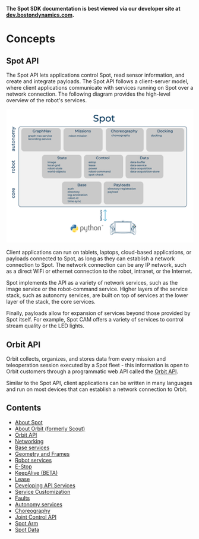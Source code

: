 <!--
Copyright (c) 2023 Boston Dynamics, Inc.  All rights reserved.

Downloading, reproducing, distributing or otherwise using the SDK Software
is subject to the terms and conditions of the Boston Dynamics Software
Development Kit License (20191101-BDSDK-SL).
-->

<p class="github-only">
<b>The Spot SDK documentation is best viewed via our developer site at <a href="https://dev.bostondynamics.com">dev.bostondynamics.com</a>. </b>
</p>

# Concepts

## Spot API

The Spot API lets applications control Spot, read sensor information, and create and integrate payloads. The Spot API follows a client-server model, where client applications communicate with services running on Spot over a network connection. The following diagram provides the high-level overview of the robot's services.

![API Diagram](api_top_level.png)

Client applications can run on tablets, laptops, cloud-based applications, or payloads connected to Spot, as long as they can establish a network connection to Spot. The network connection can be any IP network, such as a direct WiFi or ethernet connection to the robot, intranet, or the Internet.

Spot implements the API as a variety of network services, such as the image service or the robot-command service. Higher layers of the service stack, such as autonomy services, are built on top of services at the lower layer of the stack, the core services.

Finally, payloads allow for expansion of services beyond those provided by Spot itself. For example, Spot CAM offers a variety of services to control stream quality or the LED lights.

## Orbit API

Orbit collects, organizes, and stores data from every mission and teleoperation session executed by a Spot fleet - this information is open to Orbit customers through a programmatic web API called the [Orbit API](orbit/orbit_api.md).

Similar to the Spot API, client applications can be written in many languages and run on most devices that can establish a network connection to Orbit.

## Contents

- [About Spot](about_spot.md)
- [About Orbit (formerly Scout)](orbit/about_orbit.md)
- [Orbit API](orbit/orbit_api.md)
- [Networking](networking.md)
- [Base services](base_services.md)
- [Geometry and Frames](geometry_and_frames.md)
- [Robot services](robot_services.md)
- [E-Stop](estop_service.md)
- [KeepAlive (BETA)](keepalive_service.md)
- [Lease](lease_service.md)
- [Developing API Services](developing_api_services.md)
- [Service Customization](service_customization.md)
- [Faults](faults.md)
- [Autonomy services](autonomy/README.md)
- [Choreography](choreography/README.md)
- [Joint Control API](joint_control/README.md)
- [Spot Arm](arm/README.md)
- [Spot Data](data.md)

